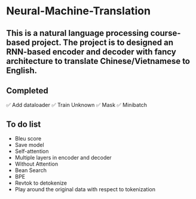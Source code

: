 # Neural-Machine-Translation
## This is a natural language processing course-based project. The project is to designed an RNN-based encoder and decoder with fancy architecture to translate Chinese/Vietnamese to English.

## Completed
:white_check_mark: Add dataloader
:white_check_mark: Train Unknown
:white_check_mark: Mask
:white_check_mark: Minibatch

## To do list

* Bleu score
* Save model
* Self-attention
* Multiple layers in encoder and decoder
* Without Attention
* Bean Search
* BPE
* Revtok to detokenize
* Play around the original data with respect to tokenization
